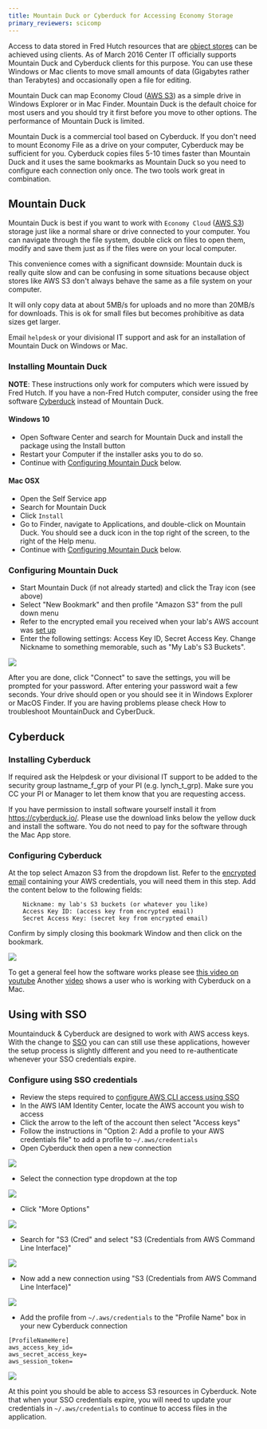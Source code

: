 ```yaml
---
title: Mountain Duck or Cyberduck for Accessing Economy Storage
primary_reviewers: scicomp
---
```

Access to data stored in Fred Hutch resources that are [object stores](/scicomputing/store_objectstore/) can be achieved using clients.  As of March 2016 Center IT officially supports Mountain Duck and Cyberduck clients for this purpose. You can use these Windows or Mac clients to move small amounts of data (Gigabytes rather than Terabytes) and occasionally open a file for editing.

Mountain Duck can map Economy Cloud ([AWS S3](/scicomputing/store_objectstore/)) as a simple drive in Windows Explorer or in Mac Finder. Mountain Duck is the default choice for most users and you should try it first before you move to other options. The performance of Mountain Duck is limited.

Mountain Duck is a commercial tool based on Cyberduck. If you don't need to mount Economy File as a drive on your computer, Cyberduck may be sufficient for you. Cyberduck copies files 5-10 times faster than Mountain Duck and it uses the same bookmarks as Mountain Duck so you need to configure each connection only once.  The two tools work great in combination.


## Mountain Duck

Mountain Duck is best if you want to work with `Economy Cloud` ([AWS S3](/scicomputing/store_objectstore/)) storage just like a normal share or drive connected to your computer. You can navigate through the file system, double click on files to open them, modify and save them just as if the files were on your local computer. 

This convenience comes with a significant downside: Mountain duck is really quite slow and can be confusing in some situations because object stores like AWS S3 don't always behave the same as a file system on your computer.  

It will only copy data at about 5MB/s for uploads and no more than 20MB/s for downloads. This is ok for small files but becomes prohibitive as data sizes get larger.  

Email `helpdesk` or your divisional IT support and ask for an installation of Mountain Duck on Windows or Mac.  

### Installing Mountain Duck

**NOTE**: These instructions only work for computers which were issued by Fred Hutch.
If you have a non-Fred Hutch computer, consider using the free software 
[Cyberduck](#installing-cyberduck) instead of Mountain Duck.

#### Windows 10

- Open Software Center and search for Mountain Duck and install the package using the Install button
- Restart your Computer if the installer asks you to do so.
- Continue with [Configuring Mountain Duck](#configuring-mountain-duck) below.


#### Mac OSX

- Open the Self Service app
- Search for Mountain Duck
- Click `Install`
- Go to Finder, navigate to Applications, and double-click on Mountain Duck.
  You should see a duck icon in the top right of the screen,
  to the right of the Help menu.
- Continue with [Configuring Mountain Duck](#configuring-mountain-duck) below.

### Configuring Mountain Duck

- Start Mountain Duck (if not already started) and click the Tray icon (see above)
- Select "New Bookmark" and then profile "Amazon S3" from the pull down menu
- Refer to the encrypted email you received when your lab's AWS account was [set up](/scicomputing/access_credentials/#amazon-web-services-aws)
- Enter the following settings: Access Key ID, Secret Access Key. Change Nickname to something memorable, such as "My Lab's S3 Buckets".


![](/assets/mountain_cyber_duck/2022-08-15-10-33-25.png)

After you are done, click "Connect" to save the settings, you will be prompted for your password. After entering your password wait a few seconds. Your drive should open or you should see it in Windows Explorer or MacOS Finder.
If you are having problems please check How to troubleshoot MountainDuck and CyberDuck.


## Cyberduck

### Installing Cyberduck

If required ask the Helpdesk or your divisional IT support to be added to the security group lastname_f_grp of your PI (e.g. lynch_t_grp). Make sure you CC your PI or Manager to let them know that you are requesting access.


If you have permission to install software yourself install it from https://cyberduck.io/. Please use the download links below the yellow duck and install the software. You do not need to pay for the software through the Mac App store. 

### Configuring Cyberduck

At the top select Amazon S3 from the dropdown list. 
Refer to the [encrypted email](/scicomputing/access_credentials/#amazon-web-services-aws) containing your AWS credentials, you will need them in this step.
Add the content below to the following fields:
```
    Nickname: my lab's S3 buckets (or whatever you like)
    Access Key ID: (access key from encrypted email)
    Secret Access Key: (secret key from encrypted email)

```
Confirm by simply closing this bookmark Window and then click on the bookmark. 

![](/assets/mountain_cyber_duck/2022-08-15-10-43-48.png)



To get a general feel how the software works please see [this video on youtube](https://www.youtube.com/watch?v=mzDqIhLuX_A​)  Another [video](https://www.youtube.com/watch?v=it4NyAH6ml8) shows a user who is working with Cyberduck on a Mac.

## Using with SSO

Mountainduck & Cyberduck are designed to work with AWS access keys. With the change to [SSO](/scicomputing/access_aws/#accessing-via-sso) you can can still use these applications, however the setup process is slightly different and you need to re-authenticate whenever your SSO credentials expire. 

### Configure using SSO credentials

- Review the steps required to [configure AWS CLI access using SSO](/scicomputing/access_aws/#accessing-via-sso)
- In the AWS IAM Identity Center, locate the AWS account you wish to access
- Click the arrow to the left of the account then select "Access keys" 
- Follow the instructions in "Option 2: Add a profile to your AWS credentials file" to add a profile to `~/.aws/credentials` 
- Open Cyberduck then open a new connection

![](/assets/mountain_cyber_duck/1_open_new_connection.png)

- Select the connection type dropdown at the top

![](/assets/mountain_cyber_duck/2_select_correct_profile.png)

-  Click "More Options"

![](/assets/mountain_cyber_duck/3_search_for_correct_profile.png)

- Search for "S3 (Cred" and select "S3 (Credentials from AWS Command Line Interface)"

![](/assets/mountain_cyber_duck/4_select_awscli_creds_profile.png)

- Now add a new connection using "S3 (Credentials from AWS Command Line Interface)"

![](/assets/mountain_cyber_duck/5_open_new_connection.png)

- Add the profile from `~/.aws/credentials` to the "Profile Name" box in your new Cyberduck connection

```
[ProfileNameHere]
aws_access_key_id=
aws_secret_access_key=
aws_session_token=
```

![](/assets/mountain_cyber_duck/6_add_cli_profile.png)

At this point you should be able to access S3 resources in Cyberduck. Note that when your SSO credentials expire, you will need to update your credentials in `~/.aws/credentials` to continue to access files in the application.